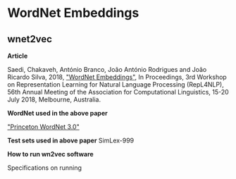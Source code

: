 # WordNet Embeddings

## wnet2vec

**Article**

Saedi, Chakaveh, António Branco, João António Rodrigues and João Ricardo Silva, 2018, ["WordNet Embeddings"](http://www.di.fc.ul.pt/~ahb/pubs/2018ChakavehEtAl.pdf), In Proceedings, 3rd Workshop on Representation Learning for Natural Language Processing (RepL4NLP), 56th Annual Meeting of the Association for Computational Linguistics, 15-20 July 2018, Melbourne, Australia.

**WordNet used in the above paper**

["Princeton WordNet 3.0"](http://wordnetcode.princeton.edu/3.0/WordNet-3.0.tar.gz)

**Test sets used in above paper**
SimLex-999

**How to run wn2vec software**

Specifications on running
